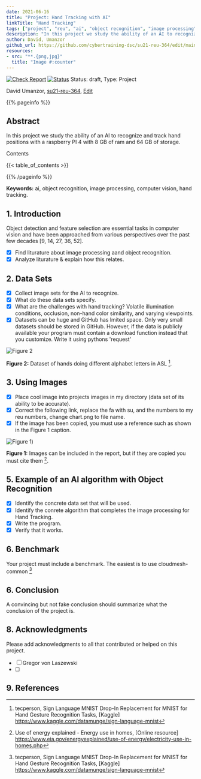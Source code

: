 ```yaml
---
date: 2021-06-16
title: "Project: Hand Tracking with AI"
linkTitle: "Hand Tracking"
tags: ["project", "reu", "ai", "object recognition", "image processing", "computer vision"]
description: "In this project we study the ability of an AI to recognize and track hand positions with a raspberry PI 4 with 8 GB of ram and 64 GB of storage."
author: David, Umanzor
github_url: https://github.com/cybertraining-dsc/su21-reu-364/edit/main/project/index.md
resources:
- src: "**.{png,jpg}"
  title: "Image #:counter"
---
```


[![Check Report](https://github.com/cybertraining-dsc/su21-reu-364/workflows/Check%20Report/badge.svg)](https://github.com/cybertraining-dsc/su21-reu-364/actions)
[![Status](https://github.com/cybertraining-dsc/su21-reu-364/workflows/Status/badge.svg)](https://github.com/cybertraining-dsc/su21-reu-364/actions)
Status: draft, Type: Project


David Umanzor, [su21-reu-364](https://github.com/cybertraining-dsc/su21-reu-364), [Edit](https://github.com/cybertraining-dsc/su21-reu-364/blob/main/project/index.md)

{{% pageinfo %}}

## Abstract

In this project we study the ability of an AI to recognize and track hand positions with a raspberry PI 4 with 8 GB of ram and 64 GB of storage.

Contents

{{< table_of_contents >}}

{{% /pageinfo %}}

**Keywords:** ai, object recognition, image processing, computer vision, hand tracking. 

## 1. Introduction

Object detection and feature selection are essential tasks in computer vision and have
been approached from various perspectives over the past few decades [9, 14, 27, 36, 52].

- [X] Find liturature about image processing aand object recognition.
- [X] Analyze liturature & explain how this relates.

## 2. Data Sets

- [X] Collect image sets for the AI to recognize.
- [X] What do these data sets specify.
- [X] What are the challenges with hand tracking? Volatile illumination conditions, occlusion, non-hand color similarity, and varying viewpoints.
- [X] Datasets can be huge and GitHub has lmited space. Only very small datasets should be stored in GitHub. 
  However, if the data is publicly available your program must contain a download function instead that you customize. 
  Write it using pythons 'request' 

![Figure 2](https://github.com/cybertraining-dsc/su21-reu-364/raw/main/project/images/amer_sign2.png)

**Figure 2:** Dataset of hands doing different alphabet letters in ASL [^2].

## 3. Using Images

- [X] Place cool image into projects images in my directory (data set of its ability to be accurate).
- [X] Correct the following link, replace the fa with su, and the numbers to my reu numbers, change chart.png to file name.
- [X] If the image has been copied, you must use a reference such as shown in the Figure 1 caption.

![Figure 1](https://github.com/cybertraining-dsc/su21-reu-364/raw/main/project/images/.png))

**Figure 1:** Images can be included in the report, but if they are copied you must cite them [^1].

## 5. Example of an AI algorithm with Object Recognition

- [X] Identify the concrete data set that will be used.
- [X] Identify the conrete algorithm that completes the image processing for Hand Tracking.
- [X] Write the program.
- [X] Verify that it works.

## 6. Benchmark

Your project must include a benchmark. The easiest is to use cloudmesh-common [^2]

## 6. Conclusion

A convincing but not fake conclusion should summarize what the conclusion of the project is.

## 8. Acknowledgments

Please add acknowledgments to all that contributed or helped on this project.

- [ ] Gregor von Laszewski
- [ ]  

## 9. References


[^1]: Use of energy explained - Energy use in homes, [Online resource] 
      <https://www.eia.gov/energyexplained/use-of-energy/electricity-use-in-homes.php>


[^2]: tecperson, Sign Language MNIST Drop-In Replacement for MNIST for Hand Gesture Recognition Tasks, [Kaggle] 
      <https://www.kaggle.com/datamunge/sign-language-mnist>

